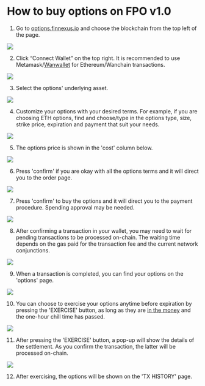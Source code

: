 # How to buy options on FPO v1.0

1) Go to [options.finnexus.io](options.finnexus.io) and choose the blockchain from the top left of the page.

![](https://i.imgur.com/oF0Xq7d.png)

2) Click “Connect Wallet” on the top right. It is recommended to use Metamask/[Wanwallet](https://www.wanchain.org/getstarted/) for Ethereum/Wanchain transactions.

![](https://i.imgur.com/dNRLlNS.png)

3) Select the options' underlying asset.

![](https://i.imgur.com/CmOUa9x.png)

4) Customize your options with your desired terms.
For example, if you are choosing ETH options, find and choose/type in the options type, size, strike price, expiration and payment that suit your needs.

![](https://i.imgur.com/pHvh4LW.png)

5) The options price is shown in the 'cost' column below.

![](https://i.imgur.com/rU1kmGo.png)

6) Press 'confirm' if you are okay with all the options terms and it will direct you to the order page. 

![](https://i.imgur.com/G4GDCtI.png)

7) Press 'confirm' to buy the options and it will direct you to the payment procedure. Spending approval may be needed.

![](https://i.imgur.com/9tqIA0x.png)

8) After confirming a transaction in your wallet, you may need to wait for pending transactions to be processed on-chain. The waiting time depends on the gas paid for the transaction fee and the current network conjunctions.

![](https://i.imgur.com/rd4O9u4.png)

9) When a transaction is completed, you can find your options on the 'options' page.

![](https://i.imgur.com/BZRSK5Y.png)

10) You can choose to exercise your options anytime before expiration by pressing the 'EXERCISE' button, as long as they are [in the money](https://www.investopedia.com/terms/i/inthemoney.asp) and the one-hour chill time has passed.

![](https://i.imgur.com/oGJt84Z.png)

11) After pressing the 'EXERCISE' button, a pop-up will show the details of the settlement. As you confirm the transaction, the latter will be processed on-chain.

![](https://i.imgur.com/Zta36fF.png)

12) After exercising, the options will be shown on the 'TX HISTORY' page.
